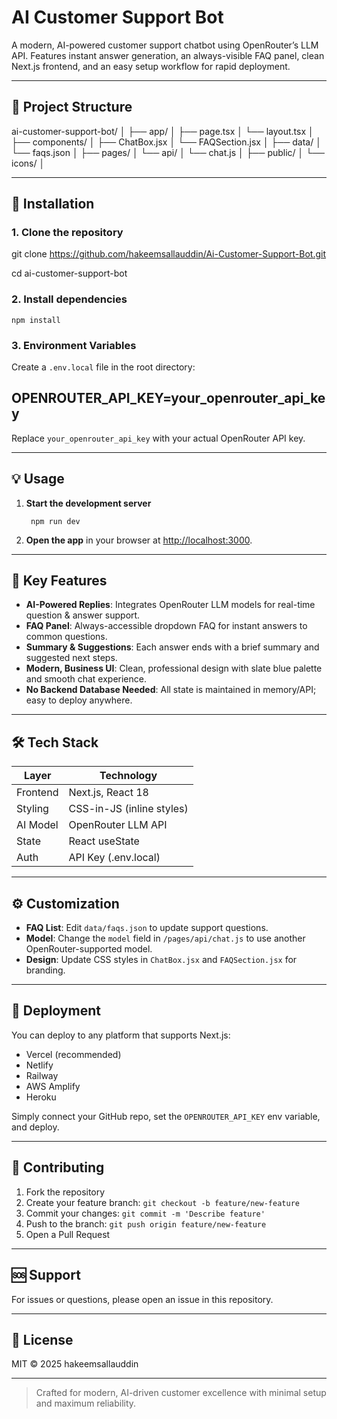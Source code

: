 # AI Customer Support Bot

A modern, AI-powered customer support chatbot using OpenRouter’s LLM API. Features instant answer generation, an always-visible FAQ panel, clean Next.js frontend, and an easy setup workflow for rapid deployment.

---

## 📁 Project Structure

ai-customer-support-bot/
│
├── app/
│ ├── page.tsx
│ └── layout.tsx
│
├── components/
│ ├── ChatBox.jsx
│ └── FAQSection.jsx
│
├── data/
│ └── faqs.json
│
├── pages/
│ └── api/
│ └── chat.js
│
├── public/
│ └── icons/
│

---

## 🚀 Installation

### 1. Clone the repository

git clone https://github.com/hakeemsallauddin/Ai-Customer-Support-Bot.git


cd ai-customer-support-bot


### 2. Install dependencies

    npm install


### 3. Environment Variables

Create a `.env.local` file in the root directory:

## OPENROUTER_API_KEY=your_openrouter_api_key


Replace `your_openrouter_api_key` with your actual OpenRouter API key.

---

## 💡 Usage

1. **Start the development server**

        npm run dev


2. **Open the app** in your browser at [http://localhost:3000](http://localhost:3000).

---

## 🎯 Key Features

- **AI-Powered Replies**: Integrates OpenRouter LLM models for real-time question & answer support.
- **FAQ Panel**: Always-accessible dropdown FAQ for instant answers to common questions.
- **Summary & Suggestions**: Each answer ends with a brief summary and suggested next steps.
- **Modern, Business UI**: Clean, professional design with slate blue palette and smooth chat experience.
- **No Backend Database Needed**: All state is maintained in memory/API; easy to deploy anywhere.

---

## 🛠️ Tech Stack

| Layer    | Technology                |
|----------|---------------------------|
| Frontend | Next.js, React 18         |
| Styling  | CSS-in-JS (inline styles) |
| AI Model | OpenRouter LLM API        |
| State    | React useState            |
| Auth     | API Key (.env.local)      |

---

## ⚙️ Customization

- **FAQ List**: Edit `data/faqs.json` to update support questions.
- **Model**: Change the `model` field in `/pages/api/chat.js` to use another OpenRouter-supported model.
- **Design**: Update CSS styles in `ChatBox.jsx` and `FAQSection.jsx` for branding.

---

## 🚀 Deployment

You can deploy to any platform that supports Next.js:

- Vercel (recommended)
- Netlify
- Railway
- AWS Amplify
- Heroku

Simply connect your GitHub repo, set the `OPENROUTER_API_KEY` env variable, and deploy.

---

## 🤝 Contributing

1. Fork the repository
2. Create your feature branch: `git checkout -b feature/new-feature`
3. Commit your changes: `git commit -m 'Describe feature'`
4. Push to the branch: `git push origin feature/new-feature`
5. Open a Pull Request

---

## 🆘 Support

For issues or questions, please open an issue in this repository.

---

## 📝 License

MIT © 2025 hakeemsallauddin

---

> Crafted for modern, AI-driven customer excellence with minimal setup and maximum reliability.

